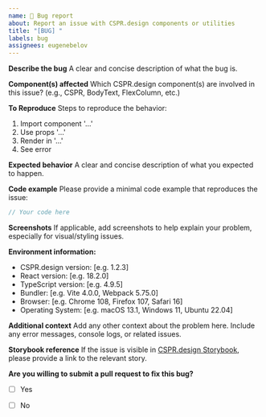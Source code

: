 ```yaml
---
name: 🐞 Bug report
about: Report an issue with CSPR.design components or utilities
title: "[BUG] "
labels: bug
assignees: eugenebelov
---
```


**Describe the bug**
A clear and concise description of what the bug is.

**Component(s) affected**
Which CSPR.design component(s) are involved in this issue? (e.g., CSPR, BodyText, FlexColumn, etc.)

**To Reproduce**
Steps to reproduce the behavior:
1. Import component '...'
2. Use props '...'
3. Render in '...'
4. See error

**Expected behavior**
A clear and concise description of what you expected to happen.

**Code example**
Please provide a minimal code example that reproduces the issue:

```jsx
// Your code here
```

**Screenshots**
If applicable, add screenshots to help explain your problem, especially for visual/styling issues.

**Environment information:**
- CSPR.design version: [e.g. 1.2.3]
- React version: [e.g. 18.2.0]
- TypeScript version: [e.g. 4.9.5]
- Bundler: [e.g. Vite 4.0.0, Webpack 5.75.0]
- Browser: [e.g. Chrome 108, Firefox 107, Safari 16]
- Operating System: [e.g. macOS 13.1, Windows 11, Ubuntu 22.04]

**Additional context**
Add any other context about the problem here. Include any error messages, console logs, or related issues.

**Storybook reference**
If the issue is visible in [CSPR.design Storybook](https://storybook.cspr.design), please provide a link to the relevant story.

**Are you willing to submit a pull request to fix this bug?**
- [ ] Yes
- [ ] No

